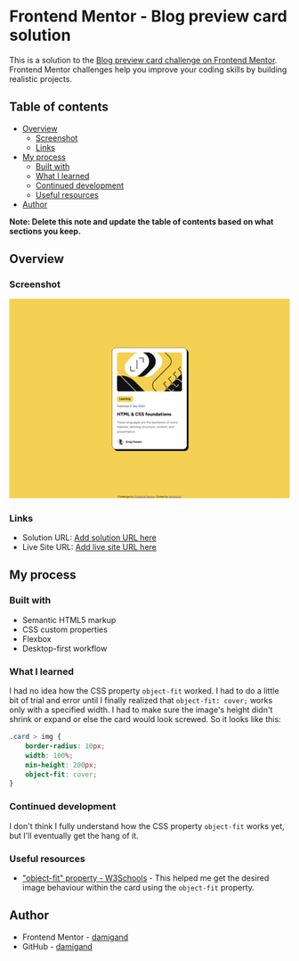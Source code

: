# Frontend Mentor - Blog preview card solution

This is a solution to the
[Blog preview card challenge on Frontend Mentor](https://www.frontendmentor.io/challenges/blog-preview-card-ckPaj01IcS). Frontend Mentor
challenges help you improve your coding skills by building realistic projects.

## Table of contents

-   [Overview](#overview)
    -   [Screenshot](#screenshot)
    -   [Links](#links)
-   [My process](#my-process)
    -   [Built with](#built-with)
    -   [What I learned](#what-i-learned)
    -   [Continued development](#continued-development)
    -   [Useful resources](#useful-resources)
-   [Author](#author)

**Note: Delete this note and update the table of contents based on what sections you keep.**

## Overview

### Screenshot

![](./screenshot.png)

### Links

-   Solution URL: [Add solution URL here](https://your-solution-url.com)
-   Live Site URL: [Add live site URL here](https://your-live-site-url.com)

## My process

### Built with

-   Semantic HTML5 markup
-   CSS custom properties
-   Flexbox
-   Desktop-first workflow

### What I learned

I had no idea how the CSS property `object-fit` worked. I had to do a little bit of trial and error until I finally realized that
`object-fit: cover;` works only with a specified width. I had to make sure the image's height didn't shrink or expand or else the card would
look screwed. So it looks like this:

```css
.card > img {
    border-radius: 10px;
    width: 100%;
    min-height: 200px;
    object-fit: cover;
}
```

### Continued development

I don't think I fully understand how the CSS property `object-fit` works yet, but I'll eventually get the hang of it.

### Useful resources

-   ["object-fit" property - W3Schools](https://www.w3schools.com/css/css3_object-fit.asp) - This helped me get the desired image behaviour
    within the card using the `object-fit` property.

## Author

-   Frontend Mentor - [damigand](https://www.frontendmentor.io/profile/damigand)
-   GitHub - [damigand](https://www.github.com/damigand)
